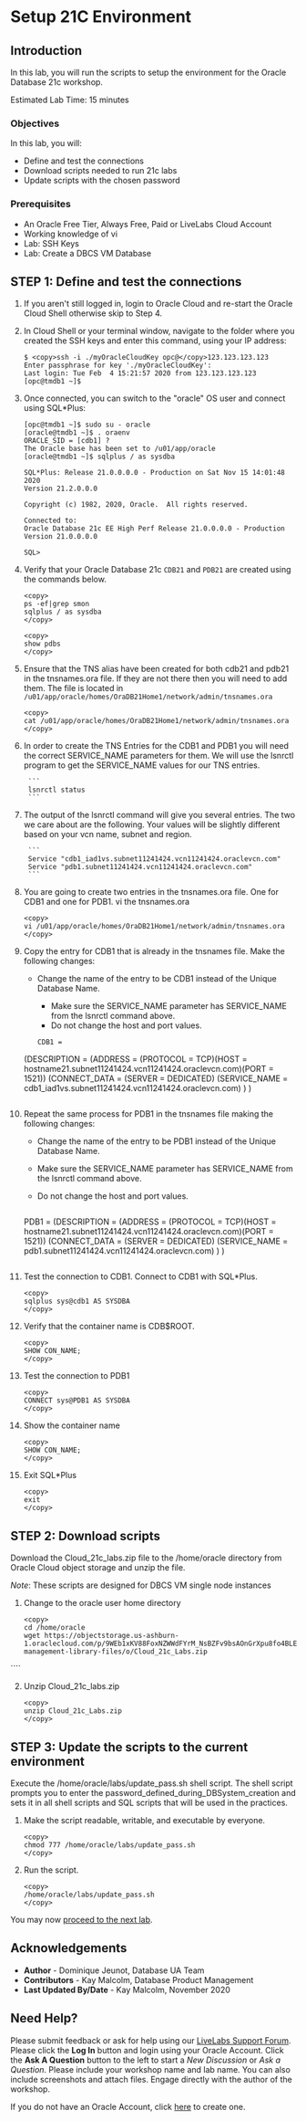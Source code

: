 # Setup 21C Environment

## Introduction
In this lab, you will run the scripts to setup the environment for the Oracle Database 21c workshop.

Estimated Lab Time: 15 minutes

### Objectives

In this lab, you will:
* Define and test the connections
* Download scripts needed to run 21c labs
* Update scripts with the chosen password

### Prerequisites

* An Oracle Free Tier, Always Free, Paid or LiveLabs Cloud Account
* Working knowledge of vi
* Lab: SSH Keys
* Lab: Create a DBCS VM Database


## **STEP 1**: Define and test the connections

1. If you aren't still logged in, login to Oracle Cloud and re-start the Oracle Cloud Shell otherwise skip to Step 4.
2. In Cloud Shell or your terminal window, navigate to the folder where you created the SSH keys and enter this command, using your IP address:

    ```
    $ <copy>ssh -i ./myOracleCloudKey opc@</copy>123.123.123.123
    Enter passphrase for key './myOracleCloudKey':
    Last login: Tue Feb  4 15:21:57 2020 from 123.123.123.123
    [opc@tmdb1 ~]$
    ```
3. Once connected, you can switch to the "oracle" OS user and connect using SQL*Plus:

    ```
    [opc@tmdb1 ~]$ sudo su - oracle
    [oracle@tmdb1 ~]$ . oraenv
    ORACLE_SID = [cdb1] ?
    The Oracle base has been set to /u01/app/oracle
    [oracle@tmdb1 ~]$ sqlplus / as sysdba

    SQL*Plus: Release 21.0.0.0.0 - Production on Sat Nov 15 14:01:48 2020
    Version 21.2.0.0.0

    Copyright (c) 1982, 2020, Oracle.  All rights reserved.

    Connected to:
    Oracle Database 21c EE High Perf Release 21.0.0.0.0 - Production
    Version 21.0.0.0.0

    SQL>
	```

4. Verify that your Oracle Database 21c `CDB21` and `PDB21` are created using the commands below.

	```
	<copy>
	ps -ef|grep smon
	sqlplus / as sysdba
	</copy>
	```
	```
	<copy>
	show pdbs
	</copy>
	```

3. Ensure that the TNS alias have been created for both cdb21 and pdb21 in the tnsnames.ora file. If they are not there then you will need to add them. The file is located in `/u01/app/oracle/homes/OraDB21Home1/network/admin/tnsnames.ora`

	```
	<copy>
	cat /u01/app/oracle/homes/OraDB21Home1/network/admin/tnsnames.ora
	</copy>
	```

4. In order to create the TNS Entries for the CDB1 and PDB1 you will need the correct SERVICE_NAME parameters for them. We will use the lsnrctl program to get the SERVICE_NAME values for our TNS entries.

		```
		lsnrctl status
		```

5. The output of the lsnrctl command will give you several entries. The two we care about are the following. Your values will be slightly different based on your vcn name, subnet and region.

		```
		Service "cdb1_iad1vs.subnet11241424.vcn11241424.oraclevcn.com"
		Service "pdb1.subnet11241424.vcn11241424.oraclevcn.com"
		```

6. You are going to create two entries in the tnsnames.ora file. One for CDB1 and one for PDB1. vi the tnsnames.ora

	````
	<copy>
	vi /u01/app/oracle/homes/OraDB21Home1/network/admin/tnsnames.ora
	</copy>
	````

7. Copy the entry for CDB1 that is already in the tnsnames file. Make the following changes:
    - Change the name of the entry to be CDB1 instead of the Unique Database Name.
		- Make sure the SERVICE_NAME parameter has SERVICE_NAME from the lsnrctl command above.
		- Do not change the host and port values.

		````
		CDB1 =
     (DESCRIPTION =
      (ADDRESS = (PROTOCOL = TCP)(HOST = hostname21.subnet11241424.vcn11241424.oraclevcn.com)(PORT = 1521))
      (CONNECT_DATA =
       (SERVER = DEDICATED)
       (SERVICE_NAME = cdb1_iad1vs.subnet11241424.vcn11241424.oraclevcn.com)
      )
     )
    ````

8. Repeat the same process for PDB1 in the tnsnames file making the following changes:
    - Change the name of the entry to be PDB1 instead of the Unique Database Name.
    - Make sure the SERVICE_NAME parameter has SERVICE_NAME from the lsnrctl command above.
    - Do not change the host and port values.

		````
    PDB1 =
     (DESCRIPTION =
	    (ADDRESS = (PROTOCOL = TCP)(HOST = hostname21.subnet11241424.vcn11241424.oraclevcn.com)(PORT = 1521))
	    (CONNECT_DATA =
	     (SERVER = DEDICATED)
	     (SERVICE_NAME = pdb1.subnet11241424.vcn11241424.oraclevcn.com)
	    )
     )
    ````

9. Test the connection to CDB1.  Connect to CDB1 with SQL*Plus.

	````
	<copy>
	sqlplus sys@cdb1 AS SYSDBA
	</copy>
	````

10. Verify that the container name is CDB$ROOT.

	````
	<copy>
	SHOW CON_NAME;
	</copy>
	````

11. Test the connection to PDB1

	````
	<copy>
	CONNECT sys@PDB1 AS SYSDBA
	</copy>
	````

8.  Show the container name

	````
	<copy>
	SHOW CON_NAME;
	</copy>
	````

9. Exit SQL*Plus

	````
	<copy>
	exit
	</copy>
	````

## **STEP 2**: Download scripts

Download the Cloud\_21c\_labs.zip file to the /home/oracle directory from Oracle Cloud object storage and unzip the file.

*Note*: These scripts are designed for DBCS VM single node instances

1.  Change to the oracle user home directory

	````
	<copy>
	cd /home/oracle
	wget https://objectstorage.us-ashburn-1.oraclecloud.com/p/9WEb1xKV88FoxNZWWdFYrM_NsBZFv9bsAOnGrXpu8fo4BLE7VDLDLkfQf_BLUyuI/n/c4u03/b/data-management-library-files/o/Cloud_21c_Labs.zip
  </copy>
	````

2.  Unzip Cloud\_21c\_labs.zip

	```
	<copy>
	unzip Cloud_21c_Labs.zip
	</copy>
	```

## **STEP 3**: Update the scripts to the current environment

Execute the /home/oracle/labs/update\_pass.sh shell script. The shell script prompts you to enter the password\_defined\_during\_DBSystem\_creation and sets it in all shell scripts and SQL scripts that will be used in the practices.

1. Make the script readable, writable, and executable by everyone.

	```
	<copy>
	chmod 777 /home/oracle/labs/update_pass.sh
	</copy>
	```

2. Run the script.

	```
	<copy>
	/home/oracle/labs/update_pass.sh
	</copy>
	```

You may now [proceed to the next lab](#next).

## Acknowledgements
* **Author** - Dominique Jeunot, Database UA Team
* **Contributors** -  Kay Malcolm, Database Product Management
* **Last Updated By/Date** -  Kay Malcolm, November 2020

## Need Help?
Please submit feedback or ask for help using our [LiveLabs Support Forum](https://community.oracle.com/tech/developers/categories/livelabsdiscussions). Please click the **Log In** button and login using your Oracle Account. Click the **Ask A Question** button to the left to start a *New Discussion* or *Ask a Question*.  Please include your workshop name and lab name.  You can also include screenshots and attach files.  Engage directly with the author of the workshop.

If you do not have an Oracle Account, click [here](https://profile.oracle.com/myprofile/account/create-account.jspx) to create one.
